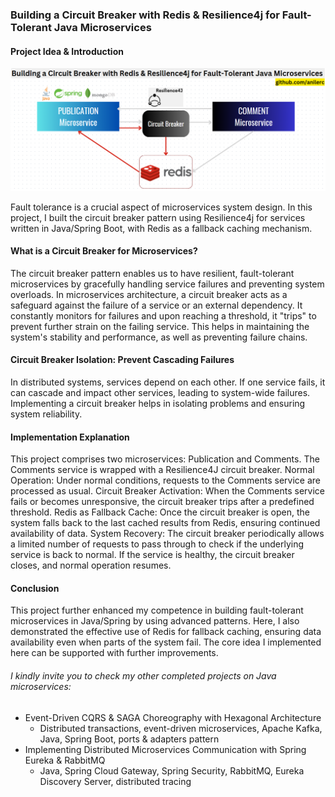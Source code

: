 ### Building a Circuit Breaker with Redis & Resilience4j for Fault-Tolerant Java Microservices 

#### Project Idea & Introduction

![System design / implementation diagramme.](diagramme/diagramme.png)

Fault tolerance is a crucial aspect of microservices system design. In this project, I built the circuit breaker pattern using Resilience4j for services written in Java/Spring Boot, with Redis as a fallback caching mechanism. 

#### What is a Circuit Breaker for Microservices?
The circuit breaker pattern enables us to have resilient, fault-tolerant microservices by gracefully handling service failures and preventing system overloads. In microservices architecture, a circuit breaker acts as a safeguard against the failure of a service or an external dependency. It constantly monitors for failures and upon reaching a threshold, it "trips" to prevent further strain on the failing service. This helps in maintaining the system's stability and performance, as well as preventing failure chains.

#### Circuit Breaker Isolation: Prevent Cascading Failures
In distributed systems, services depend on each other. If one service fails, it can cascade and impact other services, leading to system-wide failures. Implementing a circuit breaker helps in isolating problems and ensuring system reliability.

#### Implementation Explanation
This project comprises two microservices: Publication and Comments. The Comments service is wrapped with a Resilience4J circuit breaker.
Normal Operation: Under normal conditions, requests to the Comments service are processed as usual.
Circuit Breaker Activation: When the Comments service fails or becomes unresponsive, the circuit breaker trips after a predefined threshold.
Redis as Fallback Cache: Once the circuit breaker is open, the system falls back to the last cached results from Redis, ensuring continued availability of data.
System Recovery: The circuit breaker periodically allows a limited number of requests to pass through to check if the underlying service is back to normal. If the service is healthy, the circuit breaker closes, and normal operation resumes.

#### Conclusion
This project further enhanced my competence in building fault-tolerant microservices in Java/Spring by using advanced patterns. Here, I also demonstrated the effective use of Redis for fallback caching, ensuring data availability even when parts of the system fail. The core idea I implemented here can be supported with further improvements.

###### I kindly invite you to check my other completed projects on Java microservices:
- Event-Driven CQRS & SAGA Choreography with Hexagonal Architecture
  - Distributed transactions, event-driven microservices, Apache Kafka, Java, Spring Boot, ports & adapters pattern  
- Implementing Distributed Microservices Communication with Spring Eureka & RabbitMQ
  - Java, Spring Cloud Gateway, Spring Security, RabbitMQ, Eureka Discovery Server, distributed tracing
